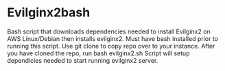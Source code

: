 # Evilginx2bash



Bash script that downloads dependencies needed to install Evilginx2 on AWS Linux/Debian then installs evilginx2.
Must have bash installed prior to running this script. 
Use git clone to copy repo over to your instance.
After you have cloned the repo, run bash evilginx2.sh 
Script will setup dependicies needed to start running evilginx2 server.

